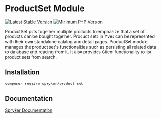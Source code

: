 # ProductSet Module
[![Latest Stable Version](https://poser.pugx.org/spryker/product-set/v/stable.svg)](https://packagist.org/packages/spryker/product-set)
[![Minimum PHP Version](https://img.shields.io/badge/php-%3E%3D%208.3-8892BF.svg)](https://php.net/)

ProductSet puts together multiple products to emphasize that a set of products can be bought together. Product sets in Yves can be represented with their own standalone catalog and detail pages. ProductSet module manages the product set's functionalities such as persisting all related data to database and reading from it. It also provides Client functionality to list product sets from search.

## Installation

```
composer require spryker/product-set
```

## Documentation

[Spryker Documentation](https://docs.spryker.com)
